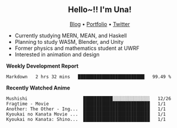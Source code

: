 <h2 align="center">
  Hello~!! I'm Una!
</h2>

<p align="center">
  <a href="https://anarchy.website/">Blog</a> &bull;
  <a href="https://una-ada.github.io/">Portfolio</a> &bull;
  <a href="https://twitter.com/unaxiii">Twitter</a>
</p>

- Currently studying MERN, MEAN, and Haskell
- Planning to study WASM, Blender, and Unity
- Former physics and mathematics student at UWRF
- Interested in animation and design

**Weekly Development Report**

<!--START_SECTION:waka-->
```text
Markdown   2 hrs 32 mins   █████████████████████████   99.49 % 
```
<!--END_SECTION:waka-->

**Recently Watched Anime**

<!-- RECENT-ANIME:START -->

    Mushishi                     ███████████░░░░░░░░░░░░░░   12/26
    Fragtime - Movie             █████████████████████████   1/1
    Another: The Other - Ing...  █████████████████████████   1/1
    Kyoukai no Kanata Movie ...  █████████████████████████   1/1
    Kyoukai no Kanata: Shino...  █████████████████████████   1/1
<!-- RECENT-ANIME:END -->
